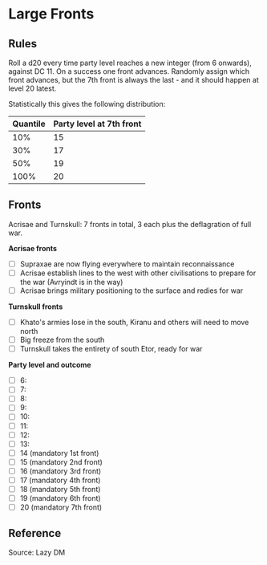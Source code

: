 # Large Fronts

## Rules

Roll a d20 every time party level reaches a new integer (from 6 onwards), against DC 11. On a success one front advances. Randomly assign which front advances, but the 7th front is always the last - and it should happen at level 20 latest.

Statistically this gives the following distribution:

| Quantile | Party level at 7th front |
| -------- | ------------------------ |
| 10%      | 15                       |
| 30%      | 17                       |
| 50%      | 19                       |
| 100%     | 20                       |

## Fronts

Acrisae and Turnskull: 7 fronts in total, 3 each plus the deflagration of full war.

**Acrisae fronts**
- [ ] Supraxae are now flying everywhere to maintain reconnaissance 
- [ ] Acrisae establish lines to the west with other civilisations to prepare for the war (Avryindt is in the way)
- [ ] Acrisae brings military positioning to the surface and redies for war

**Turnskull fronts**
- [ ] Khato's armies lose in the south, Kiranu and others will need to move north
- [ ] Big freeze from the south
- [ ] Turnskull takes the entirety of south Etor, ready for war

**Party level and outcome**
- [ ] 6:
- [ ] 7:
- [ ] 8:
- [ ] 9:
- [ ] 10:
- [ ] 11:
- [ ] 12:
- [ ] 13:
- [ ] 14 (mandatory 1st front)
- [ ] 15 (mandatory 2nd front)
- [ ] 16 (mandatory 3rd front)
- [ ] 17 (mandatory 4th front)
- [ ] 18 (mandatory 5th front)
- [ ] 19 (mandatory 6th front)
- [ ] 20 (mandatory 7th front)

## Reference
Source: Lazy DM

